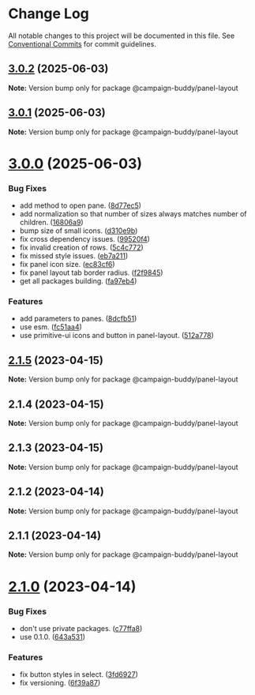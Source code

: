 # Change Log

All notable changes to this project will be documented in this file.
See [Conventional Commits](https://conventionalcommits.org) for commit guidelines.

## [3.0.2](https://github.com/Campaign-Buddy/campaign-buddy-packages/compare/v3.0.1...v3.0.2) (2025-06-03)

**Note:** Version bump only for package @campaign-buddy/panel-layout

## [3.0.1](https://github.com/Campaign-Buddy/campaign-buddy-packages/compare/v3.0.0...v3.0.1) (2025-06-03)

**Note:** Version bump only for package @campaign-buddy/panel-layout

# [3.0.0](https://github.com/Campaign-Buddy/campaign-buddy-packages/compare/v2.1.5...v3.0.0) (2025-06-03)

### Bug Fixes

- add method to open pane. ([8d77ec5](https://github.com/Campaign-Buddy/campaign-buddy-packages/commit/8d77ec57638e19aafbd702ae3aa280ad0f43f6ef))
- add normalization so that number of sizes always matches number of children. ([16806a9](https://github.com/Campaign-Buddy/campaign-buddy-packages/commit/16806a91f9be9f28914823e2e62ac37fe49401a9))
- bump size of small icons. ([d310e9b](https://github.com/Campaign-Buddy/campaign-buddy-packages/commit/d310e9b0a6db2230010391b9a0c9d8f573b26357))
- fix cross dependency issues. ([99520f4](https://github.com/Campaign-Buddy/campaign-buddy-packages/commit/99520f49845f976eceaf3b7d27a34bcc969c676e))
- fix invalid creation of rows. ([5c4c772](https://github.com/Campaign-Buddy/campaign-buddy-packages/commit/5c4c7723935543ce286662bfd2723b537fdfb65b))
- fix missed style issues. ([eb7a211](https://github.com/Campaign-Buddy/campaign-buddy-packages/commit/eb7a211aa038c6af52dd0aa53faf6e0432be3879))
- fix panel icon size. ([ec83cf6](https://github.com/Campaign-Buddy/campaign-buddy-packages/commit/ec83cf69595cef3e2c48c316d44f6406a0c3d5ee))
- fix panel layout tab border radius. ([f2f9845](https://github.com/Campaign-Buddy/campaign-buddy-packages/commit/f2f9845617374458aeb0f545ac9efa1341bd8586))
- get all packages building. ([fa97eb4](https://github.com/Campaign-Buddy/campaign-buddy-packages/commit/fa97eb46c6d90a32344c224082646b067049761f))

### Features

- add parameters to panes. ([8dcfb51](https://github.com/Campaign-Buddy/campaign-buddy-packages/commit/8dcfb514ae6dd2ae85514dad69fe42d8c2687f31))
- use esm. ([fc51aa4](https://github.com/Campaign-Buddy/campaign-buddy-packages/commit/fc51aa47a266d1f766a4a7ad125b1643d1b9893c))
- use primitive-ui icons and button in panel-layout. ([512a778](https://github.com/Campaign-Buddy/campaign-buddy-packages/commit/512a778dd318f598222725a1e271aed7ec6a3510))

## [2.1.5](https://github.com/Campaign-Buddy/campaign-buddy-packages/compare/v2.1.4...v2.1.5) (2023-04-15)

**Note:** Version bump only for package @campaign-buddy/panel-layout

## 2.1.4 (2023-04-15)

**Note:** Version bump only for package @campaign-buddy/panel-layout

## 2.1.3 (2023-04-15)

**Note:** Version bump only for package @campaign-buddy/panel-layout

## 2.1.2 (2023-04-14)

**Note:** Version bump only for package @campaign-buddy/panel-layout

## 2.1.1 (2023-04-14)

**Note:** Version bump only for package @campaign-buddy/panel-layout

# [2.1.0](https://github.com/Campaign-Buddy/campaign-buddy-packages/compare/v0.1.0...v2.1.0) (2023-04-14)

### Bug Fixes

- don't use private packages. ([c77ffa8](https://github.com/Campaign-Buddy/campaign-buddy-packages/commit/c77ffa86af7fd5a96338f2a9793572b94844d8af))
- use 0.1.0. ([643a531](https://github.com/Campaign-Buddy/campaign-buddy-packages/commit/643a53115d365fc4523a22e018a8db0c009510be))

### Features

- fix button styles in select. ([3fd6927](https://github.com/Campaign-Buddy/campaign-buddy-packages/commit/3fd69272473f3d33fa4196ef4ec33ad56e05279f))
- fix versioning. ([6f39a87](https://github.com/Campaign-Buddy/campaign-buddy-packages/commit/6f39a87b85365175f175e177d4f4ca3edd20b2e8))
